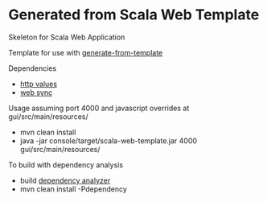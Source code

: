 Generated from Scala Web Template
===

Skeleton for Scala Web Application

Template for use with [generate-from-template](https://github.com/SeanShubin/generate-from-template)

Dependencies

- [http values](https://github.com/SeanShubin/http-values)
- [web sync](https://github.com/SeanShubin/web-sync)

Usage assuming port 4000 and javascript overrides at gui/src/main/resources/

- mvn clean install
- java -jar console/target/scala-web-template.jar 4000 gui/src/main/resources/

To build with dependency analysis

- build [dependency analyzer](https://github.com/SeanShubin/dependency-analyzer)
- mvn clean install -Pdependency
